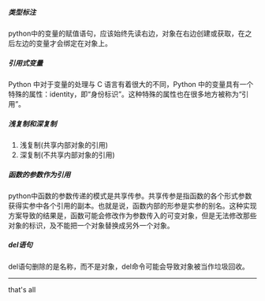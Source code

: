 ##### 类型标注

python中的变量的赋值语句，应该始终先读右边，对象在右边创建或获取，在之后左边的变量才会绑定在对象上。

##### 引用式变量

Python 中对于变量的处理与 C 语言有着很大的不同，Python 中的变量具有一个特殊的属性：identity，即“身份标识”。这种特殊的属性也在很多地方被称为“引用”。

##### 浅复制和深复制

1. 浅复制(共享内部对象的引用)
2. 深复制(不共享内部对象的引用)

##### 函数的参数作为引用

python中函数的参数传递的模式是共享传参。共享传参是指函数的各个形式参数获得实参中各个引用的副本。也就是说，函数内部的形参是实参的别名。这种实现方案导致的结果是，函数可能会修改作为参数传入的可变对象，但是无法修改那些对象的标识，及不能把一个对象替换成另外一个对象。



##### del语句

del语句删除的是名称，而不是对象，del命令可能会导致对象被当作垃圾回收。







---

that's all